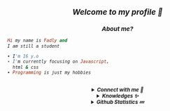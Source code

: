 <h2 align="center"><i><small>Welcome to my profile 👀</h2>
<h3 align="center">About me?</h3>

```rb
Hi my name is Fadly and
I am still a student

• I'm 16 y.o
• I'm currently focusing on Javascript,
  html & css
• Programming is just my hobbies
```
<br>
<details align="center"><summary><b>Connect with me 👋</b></summary><br>
<p align="center">
  <a href="https://instagram.com/aura.fadzzz" target="_blank">
    <img src="https://img.shields.io/badge/instagram-%23E4405F.svg?&style=for-the-badge&logo=instagram&logoColor=white&color=071A2C" alt="Instagram"/>
  </a>
  <a href="https://youtube.com/@fadzzzproject" target="_blank">
    <img src="https://img.shields.io/badge/youtube-%2312100E.svg?&style=for-the-badge&logo=youtube&logoColor=white&color=071A2C" alt="YouTube"/>
  </a>
</p>
<p align="center">
<a href="https://t.me/fadzzz" target="_blank">
    <img src="https://img.shields.io/badge/telegram-%2312100E.svg?&style=for-the-badge&logo=telegram&logoColor=white&color=071A2C" alt="Telegram"/>
  </a>
  <a href="https://wa.me/62895324463608" target="_blank">
    <img src="https://img.shields.io/badge/whatsapp-%2312100E.svg?&style=for-the-badge&logo=whatsapp&logoColor=white&color=071A2C" alt="WhatsApp"/>
  </a>
</p>
</details>

<details align="center"><summary><b>Knowledges ✨</b></summary><br>

<p align="center">
  <img alt="html" src="https://img.shields.io/badge/HTML-e34c26?style=for-the-badge&logo=html5&logoColor=white">
  <img alt="css" src="https://img.shields.io/badge/CSS-00000?style=for-the-badge&logo=css3">
  <img alt="javascript" src="https://img.shields.io/badge/JavaScript-000000?style=for-the-badge&logo=javascript">
  <img alt="python" src="https://img.shields.io/badge/Python-000000?style=for-the-badge&logo=python">
  <img alt="php" src="https://img.shields.io/badge/PHP-000000?style=for-the-badge&logo=php">
  <img alt="typescript" src="https://img.shields.io/badge/TypeScript-000000?style=for-the-badge&logo=typescript">
</p>
</details>

<details align="center"><summary><b>Github Statistics 💤</b></summary><br>
  
<div align="center">
<a href="xdlyy404"><img src="https://komarev.com/ghpvc/?username=xdlyy404&label=Total%20Profile%20Visitor&color=071A2C&style=for-the-badge" alt="xdlyy404" /></a>
<br>
<a href="https://github.com/xdlyy404"><img src="https://github-readme-stats.vercel.app/api?username=xdlyy404&bg_color=071A2C&title_color=fff&text_color=fff&icon_color=fff&hide_border=true&show_icons=true" /></>
<a href="https://github.com/xdlyy404"><img src="https://github-readme-stats.vercel.app/api/top-langs?username=Fadly%20ID&bg_color=071A2C&title_color=fff&text_color=fff&hide_border=true&show_icons=true&layout=compact" /></a>
<img src="https://github-readme-streak-stats.herokuapp.com/?user=xdlyy404&bg_color=071A2C" />
<a href="https://github.com/xdlyy404/github-profile-trophy"><img src="https://github-profile-trophy.vercel.app/?username=xdlyy404&theme=onedark" /></a>
</div>
</details>
